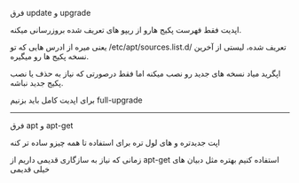 
فرق update و upgrade

اپدیت فقط فهرست پکیج هارو از ریپو های تعریف شده بروزرسانی میکنه.

یعنی میره از ادرس هایی که تو /etc/apt/sources.list.d/ تعریف شده، لیستی از آخرین نسخه پکیج ها رو میگیره.


اپگرید میاد نسخه های جدید رو نصب میکنه اما فقط درصورتی که نیاز به حذف یا نصب پکیج جدید نباشه.

برای اپدیت کامل باید بزنیم full-upgrade


---


فرق apt و apt-get 

اپت جدیدتره و های لول تره برای استفاده تا همه چیزو ساده تر کنه


زمانی که نیاز به سازگاری قدیمی داریم از apt-get استفاده کنیم بهتره مثل دبیان های خیلی قدیمی
